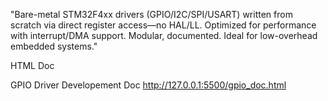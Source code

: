"Bare-metal STM32F4xx drivers (GPIO/I2C/SPI/USART) written from scratch via direct register access—no HAL/LL. Optimized for performance with interrupt/DMA support. Modular, documented. Ideal for low-overhead embedded systems."

HTML Doc

GPIO Driver Developement Doc
http://127.0.0.1:5500/gpio_doc.html
